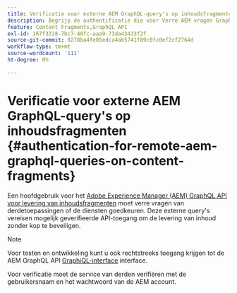 ```yaml
---
title: Verificatie voor externe AEM GraphQL-query's op inhoudsfragmenten
description: Begrijp de authentificatie die voor Verre AEM vragen GraphQL wordt vereist om uw inhoud zonder kop te beveiligen.
feature: Content Fragments,GraphQL API
exl-id: 167f3318-7bc7-48fc-aaa9-73da43433f2f
source-git-commit: 9278ba4fe85edca4ab5741f89c0fc0ef2cf2764d
workflow-type: tm+mt
source-wordcount: '111'
ht-degree: 0%

---
```


# Verificatie voor externe AEM GraphQL-query&#39;s op inhoudsfragmenten {#authentication-for-remote-aem-graphql-queries-on-content-fragments}

Een hoofdgebruik voor het [Adobe Experience Manager (AEM) GraphQL API voor levering van inhoudsfragmenten](/help/assets/content-fragments/graphql-api-content-fragments.md) moet verre vragen van derdetoepassingen of de diensten goedkeuren. Deze externe query&#39;s vereisen mogelijk geverifieerde API-toegang om de levering van inhoud zonder kop te beveiligen.

>[!NOTE]
>
>Voor testen en ontwikkeling kunt u ook rechtstreeks toegang krijgen tot de AEM GraphQL API [GraphiQL-interface](/help/assets/content-fragments/graphql-api-content-fragments.md#graphiql-interface) interface.

Voor verificatie moet de service van derden verifiëren met de gebruikersnaam en het wachtwoord van de AEM account.

<!-- 6.5.10.0 - does this content/page need to be migrated? -->

<!--
For authentication the third party service needs to [retrieve an Access Token](#retrieving-access-token), that can then be [used in the GraphQL Request](#use-access-token-in-graphql-request).

## Retrieving an Access Token {#retrieving-access-token}

See [Generating Access Tokens for Server Side APIs](/help/sites-developing/generating-access-tokens-for-server-side-apis.md) for full details.

## Using the Access Token in a GraphQL Request {#use-access-token-in-graphql-request}

For a third party service to connect with an AEM instance it needs to have an *Access Token*. The service must then add this token to the `Authorization` header on the POST request. 

For example, a GraphQL Authorization Header:

```xml
Authorization: Bearer <access_token>
```

## Permission Requirements {#permission-requirements}

All requests made using the access token will actually be made *by the user account that generated the token*. 

This means that you need to check that the account has the permissions required to run GraphQL queries. 

You can check this by using GraphiQL on the local instance.
-->
